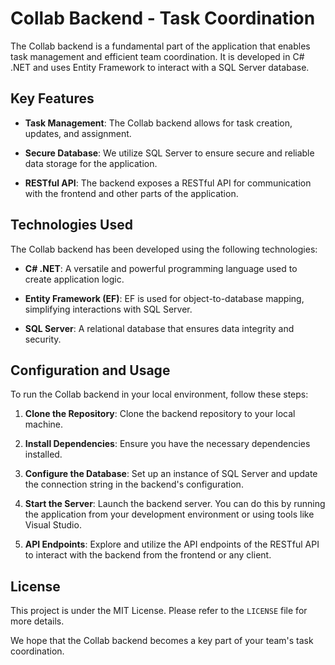 # Collab Backend - Task Coordination

The Collab backend is a fundamental part of the application that enables task management and efficient team coordination. It is developed in C# .NET and uses Entity Framework to interact with a SQL Server database.

## Key Features

- **Task Management**: The Collab backend allows for task creation, updates, and assignment.

- **Secure Database**: We utilize SQL Server to ensure secure and reliable data storage for the application.

- **RESTful API**: The backend exposes a RESTful API for communication with the frontend and other parts of the application.

## Technologies Used

The Collab backend has been developed using the following technologies:

- **C# .NET**: A versatile and powerful programming language used to create application logic.

- **Entity Framework (EF)**: EF is used for object-to-database mapping, simplifying interactions with SQL Server.

- **SQL Server**: A relational database that ensures data integrity and security.

## Configuration and Usage

To run the Collab backend in your local environment, follow these steps:

1. **Clone the Repository**: Clone the backend repository to your local machine.

2. **Install Dependencies**: Ensure you have the necessary dependencies installed.

3. **Configure the Database**: Set up an instance of SQL Server and update the connection string in the backend's configuration.

4. **Start the Server**: Launch the backend server. You can do this by running the application from your development environment or using tools like Visual Studio.

5. **API Endpoints**: Explore and utilize the API endpoints of the RESTful API to interact with the backend from the frontend or any client.
 

## License

This project is under the MIT License. Please refer to the `LICENSE` file for more details.

We hope that the Collab backend becomes a key part of your team's task coordination.

